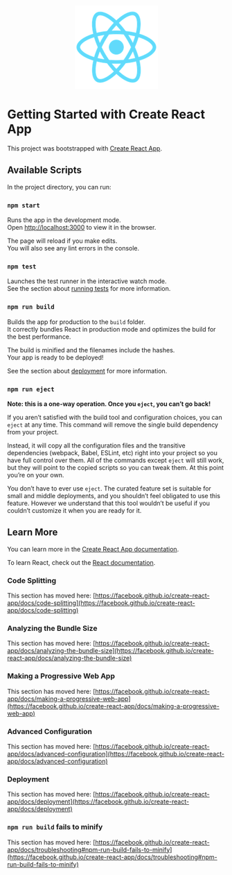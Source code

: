<center>
    <img src="https://lh3.googleusercontent.com/FtCIEaN0hrvpcsDiw4DExyTGP5P-Zb_Nim07Dt2lVpeo3GdU0OBTdbd8hw3KNyHR5yqrKa4dJH3V1-RT2rvlgy_hfUPOXTXsP8ZoxhotGXaPpLwbk22kTLD66qFUtbSAbtDysaorSAtiuhUtFxMU60ItT2JI-5xOVTm2FPN07WcznWNPGojfl9SmSM96uCltaej8zt-vpeDGqBspYP4hVWGDMJBvCBOcnLp4ShoDHQk_pNKN_4igMV4PqCWVZQvy4f9E8JWD1QSrYJF4R_72Z6k9zPLWKZiNaSyNggsT4x9vTVJZigPdTS_e9Niu3MwedIUVcvVlW7xtnGY3Vb7Dz7QIUzI12BvfoBLwmu07zGmh-PvGR8cHsd3H4y6dlYdndAfhXfCiPFWQ_zVv7epLnOHh3rcqCN14B4tdr7D-fBjasU8TBM6QQMWNmUleXb0wPz1A-XCRiuWbwHiHo-kJzUxJLxpCZh_1S9lAUo7bfM01yN6vY-OUnuglJPPtFceuM8RuzkXIAfgFi59evCFSaKxZyncus0dIWdYmwjGSyIs5clZ7UO7mqOjsq0__2KuMdLydR2OQHETN0XSIG7WExsvcf4b-AF6Q022jE1MyLtHyNkDiqy8wPIITthdCOe-9Tw-tIboKFdGK0fXZ8GUVFNX2yDuQTGQIUTEuNqS2S0ZhbP2HWmoDJV_LEBCIXPM-OCdoQ2bseYPzzrRQjmz2_ME=w787-h368-no?authuser=0" alt="">
</center> 
<center>
    <img src="https://github.com/SeptiantonRezki/app-student/blob/main/public/logo192.png" alt="">
</center> 


# Getting Started with Create React App

This project was bootstrapped with [Create React App](https://github.com/facebook/create-react-app).

## Available Scripts

In the project directory, you can run:

### `npm start`

Runs the app in the development mode.\
Open [http://localhost:3000](http://localhost:3000) to view it in the browser.

The page will reload if you make edits.\
You will also see any lint errors in the console.

### `npm test`

Launches the test runner in the interactive watch mode.\
See the section about [running tests](https://facebook.github.io/create-react-app/docs/running-tests) for more information.

### `npm run build`

Builds the app for production to the `build` folder.\
It correctly bundles React in production mode and optimizes the build for the best performance.

The build is minified and the filenames include the hashes.\
Your app is ready to be deployed!

See the section about [deployment](https://facebook.github.io/create-react-app/docs/deployment) for more information.

### `npm run eject`

**Note: this is a one-way operation. Once you `eject`, you can’t go back!**

If you aren’t satisfied with the build tool and configuration choices, you can `eject` at any time. This command will remove the single build dependency from your project.

Instead, it will copy all the configuration files and the transitive dependencies (webpack, Babel, ESLint, etc) right into your project so you have full control over them. All of the commands except `eject` will still work, but they will point to the copied scripts so you can tweak them. At this point you’re on your own.

You don’t have to ever use `eject`. The curated feature set is suitable for small and middle deployments, and you shouldn’t feel obligated to use this feature. However we understand that this tool wouldn’t be useful if you couldn’t customize it when you are ready for it.

## Learn More

You can learn more in the [Create React App documentation](https://facebook.github.io/create-react-app/docs/getting-started).

To learn React, check out the [React documentation](https://reactjs.org/).

### Code Splitting

This section has moved here: [https://facebook.github.io/create-react-app/docs/code-splitting](https://facebook.github.io/create-react-app/docs/code-splitting)

### Analyzing the Bundle Size

This section has moved here: [https://facebook.github.io/create-react-app/docs/analyzing-the-bundle-size](https://facebook.github.io/create-react-app/docs/analyzing-the-bundle-size)

### Making a Progressive Web App

This section has moved here: [https://facebook.github.io/create-react-app/docs/making-a-progressive-web-app](https://facebook.github.io/create-react-app/docs/making-a-progressive-web-app)

### Advanced Configuration

This section has moved here: [https://facebook.github.io/create-react-app/docs/advanced-configuration](https://facebook.github.io/create-react-app/docs/advanced-configuration)

### Deployment

This section has moved here: [https://facebook.github.io/create-react-app/docs/deployment](https://facebook.github.io/create-react-app/docs/deployment)

### `npm run build` fails to minify

This section has moved here: [https://facebook.github.io/create-react-app/docs/troubleshooting#npm-run-build-fails-to-minify](https://facebook.github.io/create-react-app/docs/troubleshooting#npm-run-build-fails-to-minify)
